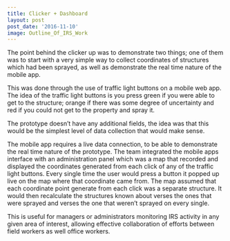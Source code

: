 ```yaml
---
title: Clicker + Dashboard
layout: post
post_date: '2016-11-10'
image: Outline_Of_IRS_Work
---
```


The point behind the clicker up was to demonstrate two things; one of them was to start with a very simple way to collect coordinates of structures which had been sprayed, as well as demonstrate the real time nature of the mobile app.

This was done through the use of traffic light buttons on a mobile web app. The idea of the traffic light buttons is you press green if you were able to get to the structure; orange if there was some degree of uncertainty and red if you could not get to the property and spray it.

The prototype doesn’t have any additional fields, the idea was that this would be the simplest level of data collection that would make sense.

The mobile app requires a live data connection, to be able to demonstrate the real time nature of the prototype. The team integrated the mobile apps interface with an administration panel which was a map that recorded and displayed the coordinates generated from each click of any of the traffic light buttons. Every single time the user would press a button it popped up live on the map where that coordinate came from. The map assumed that each coordinate point generate from each click was a separate structure. It would then recalculate the structures known about verses the ones that were sprayed and verses the one that weren’t sprayed on every single.

This is useful for managers or administrators monitoring IRS activity in any given area of interest, allowing effective collaboration of efforts between field workers as well office workers.